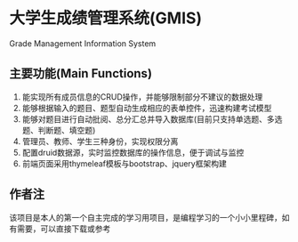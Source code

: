 # 大学生成绩管理系统(GMIS)
Grade Management Information System
## 主要功能(Main Functions)
1. 能实现所有成员信息的CRUD操作，并能够限制部分不建议的数据处理
2. 能够根据输入的题目、题型自动生成相应的表单控件，迅速构建考试模型
3. 能够对题目进行自动批阅、总分汇总并导入数据库(目前只支持单选题、多选题、判断题、填空题)
4. 管理员、教师、学生三种身份，实现权限分离
5. 配置druid数据源，实时监控数据库的操作信息，便于调试与监控
6. 前端页面采用thymeleaf模板与bootstrap、jquery框架构建
## 作者注
该项目是本人的第一个自主完成的学习用项目，是编程学习的一个小小里程碑，如有需要，可以直接下载或参考
